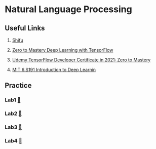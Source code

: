 # Natural Language Processing

## Useful Links

1. [Shifu](https://github.com/RomanMykolaichuk/nlp2021)

1. [Zero to Mastery Deep Learning with TensorFlow](https://github.com/mrdbourke/tensorflow-deep-learning)

1. [Udemy TensorFlow Developer Certificate in 2021: Zero to Mastery](https://www.udemy.com/course/tensorflow-developer-certificate-machine-learning-zero-to-mastery/)

1.  [MIT 6.S191 Introduction to Deep Learnin](https://introtodeeplearning.com)

## Practice

### Lab1 [:link:](lab1/) 
### Lab2 [:link:](lab2/) 
### Lab3 [:link:](lab3/) 
### Lab4 [:link:](lab4/) 
